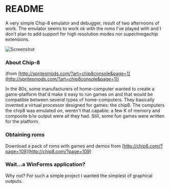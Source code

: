 # README #

A very simple Chip-8 emulator and debugger, result of two afternoons of work. The emulator seems to work ok with the roms I've played with and I don't plan to add support for high resolution modes nor super/megachip extensions.

![Screenshot](https://raw.githubusercontent.com/luismedel/chip8emu/master/screenshot.png "Screenshot")

### About Chip-8 ###

(from [http://spritesmods.com/?art=chip8console&page=1](http://spritesmods.com/?art=chip8console&page=1))

In the 80s, some manufacturers of home-computer wanted to create a game-platform that'd make it easy to run games on and that would be compatible between several types of home-computers. They basically invented a virtual processor designed for games: the chip8. The computers the chip8 was emulated on, weren't that capable: a few K of memory and composite b/w output were all they had. Still, some fun games were written for the platform.

### Obtaining roms ###

Download a pack of roms with games and demos from [http://chip8.com/?page=109](http://chip8.com/?page=109)

### Wait...a WinForms application? ###

Why not? For such a simple project I wanted the simplest of graphical outputs.